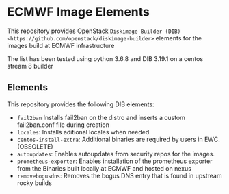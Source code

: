 
# ECMWF Image Elements

This repository provides OpenStack `Diskimage Builder (DIB)
<https://github.com/openstack/diskimage-builder>` elements for the images build at ECMWF infrastructure

The list has been tested using python 3.6.8 and DIB 3.19.1 
on a centos stream 8 builder

## Elements

This repository provides the following DIB elements:

* ``fail2ban`` Installs fail2ban on the distro and inserts a custom fail2ban.conf file during creation
* ``locales``: Installs aditional locales when needed.
* ``centos-install-extra``: Additional binaries are required by users in EWC. (OBSOLETE)
* ``autoupdates``: Enables autoupdates from security repos for the images.
* ``prometheus-exporter``: Enables installation of the prometheus exporter from the Binaries built locally at ECMWF and hosted on nexus
* ``removebogusdns``: Removes the bogus DNS entry that is found in upstream rocky builds
